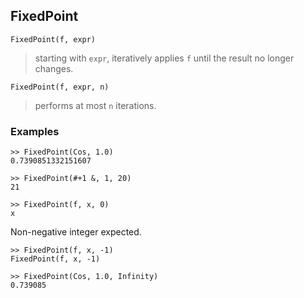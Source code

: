 ## FixedPoint  

``` 
FixedPoint(f, expr)
```  
 
> starting with `expr`, iteratively applies `f` until the result no longer changes.

``` 
FixedPoint(f, expr, n)
``` 

> performs at most `n` iterations.

### Examples  
``` 
>> FixedPoint(Cos, 1.0)
0.7390851332151607
 
>> FixedPoint(#+1 &, 1, 20)
21

>> FixedPoint(f, x, 0)
x
```

Non-negative integer expected.
```
>> FixedPoint(f, x, -1)
FixedPoint(f, x, -1)

>> FixedPoint(Cos, 1.0, Infinity)
0.739085
```